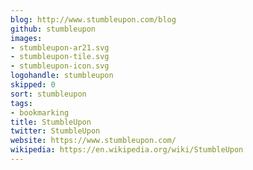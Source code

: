 ```yaml
---
blog: http://www.stumbleupon.com/blog
github: stumbleupon
images:
- stumbleupon-ar21.svg
- stumbleupon-tile.svg
- stumbleupon-icon.svg
logohandle: stumbleupon
skipped: 0
sort: stumbleupon
tags:
- bookmarking
title: StumbleUpon
twitter: StumbleUpon
website: https://www.stumbleupon.com/
wikipedia: https://en.wikipedia.org/wiki/StumbleUpon
---
```

